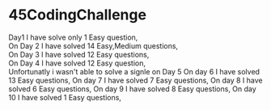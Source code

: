 # 45CodingChallenge
Day1 I have solve only 1 Easy question,     
On Day 2 I have solved 14 Easy,Medium questions,     
On Day 3 I have solved 12 Easy questions,     
On Day 4 I have solved 12 Easy question,      
Unfortunatly i wasn't able to solve a signle on Day 5
On day 6 I have solved 13 Easy questions,
On day 7 I have solved 7 Easy questions,
On day 8 I have solved 6 Easy questions,
On day 9 I have solved 8 Easy questions,
On day 10 I have solved 1 Easy questions,
